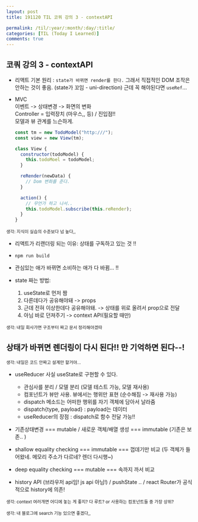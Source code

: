 ```yaml
---
layout: post
title: 191120 TIL 코쿼 강의 3 - contextAPI

permalink: /til/:year/:month/:day/:title/
categories: [TIL (Today I Learned)]
comments: true
---
```


## 코쿼 강의 3 - contextAPI

- 리액트 기본 원리 : `state가 바뀌면 render를 한다.` 그래서 직접적인 DOM 조작은 안하는 것이 좋음. (state가 꼬임 - uni-direction) 근데 꼭 해야된다면 `useRef`...

- MVC  
  이벤트 -> 상태변경 -> 화면의 변화  
  Controller = 입력장치 (마우스,, 등) / 진입점!!  
  모델과 뷰 관계를 느슨하게.

  ```js
  const tm = new TodoModel("http:///");
  const view = new View(tm);

  class View {
    constructor(todoModel) {
      this.todoMoel = todoModel;
    }

    reRender(newData) {
      // Dom 변화를 준다.
    }

    action() {
      // 무언가 하고 나서..
      this.todoModel.subscribe(this.reRender);
    }
  }
  ```
    
<sup>생각: 지식이 실습의 수준보다 넘 높다,, </sup>

- 리액트가 리랜더링 되는 이유: 상태를 구독하고 있는 것 !! 

- `npm run build`

- 관심있는 애가 바뀌면 소비하는 애가 다 바뀜... !!

- state 짜는 방법: 

  1. useState로 먼저 짬
  2. 다른데다가 공유해야돼 -> props 
  3. 근데 전혀 이상한데다 공유해야돼. -> 상태를 위로 올려서 prop으로 전달
  4. 아님 바로 던져주기 -> context API(필요할 때만)

<sup>생각: 내일 회사가면 구조부터 짜고 문서 정리해야겠따 </sup>

## **상태가 바뀌면 렌더링이 다시 된다!! 만 기억하면 된다--!**

<sup>생각: 내일은 코드 안짜고 설계만 할거야... </sup>

- useReducer 사실 useState로 구현할 수 있다. 
  - 관심사를 분리 / 모델 분리 (모델 테스트 가능, 모델 재사용)
  - 컴포넌트가 뷰만 사용. 뷰에서는 행위만 표현 (순수해짐 -> 재사용 가능)
  - dispatch 메소드는 어떠한 행위를 자기 객체에 담아서 날라줌 
  - dispatch{type, payload} : payload는 데이터
  - useReducer의 장점 : dispatch로 함수 전달 가능!! 
  
- 기존상태변경 === mutable / 새로운 객체/배열 생성 === immutable (기존은 보존.. )
- shallow equality checking === immutable === 껍데기만 비교 (두 객체가 들어왔네. 메모리 주소가 다르네? 렌더 다시행~) 
- deep equality checking === mutable === 속까지 까서 비교

- history API (브라우저 api임! js api 아님!) / pushState .. / react Router가 공식적으로 history에 의존! 


<sup>생각: context 여러개면 어디에 놓는 게 좋지? 다 루트? or 사용하는 컴포넌트들 중 가장 상위? </sup>

<sup>생각: 내 블로그에 search 기능 있으면 좋겠다,,  </sup>
